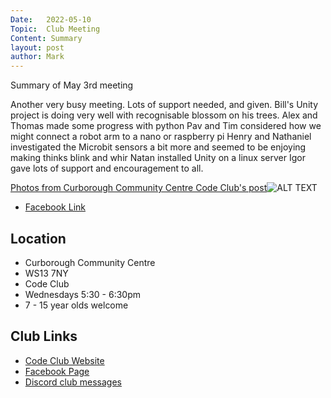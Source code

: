 ```yaml
---
Date:   2022-05-10
Topic:  Club Meeting
Content: Summary
layout: post
author: Mark
---
```

Summary of May 3rd meeting

Another very busy meeting. 
Lots of support needed, and given. 
Bill's Unity project is doing very well with recognisable blossom on his trees. 
Alex and Thomas made some progress with python 
Pav and Tim considered how we might connect a robot arm to a nano or raspberry pi
Henry and Nathaniel investigated the Microbit sensors a bit more and seemed to be enjoying making thinks blink and whir
Natan installed Unity on a linux server
Igor gave lots of support and encouragement to all.

[Photos from Curborough Community Centre Code Club's post](https://www.facebook.com/1481985248595237/posts/4838378876289174/)![ALT TEXT](https://scontent.fbhx6-1.fna.fbcdn.net/v/t39.30808-6/279857782_4838378642955864_7749275923365282789_n.png?_nc_cat=110&ccb=1-7&_nc_sid=5f2048&_nc_ohc=8iiEYrsfhbwAX9yIWft&_nc_ht=scontent.fbhx6-1.fna&edm=AKK4YLsEAAAA&oh=00_AfAqZgj7cn1DbMOBfVnqGWngo0IVZ8m8BNR7KM7WnjfO5w&oe=652B3587)

* [Facebook Link](https://www.facebook.com/1481985248595237/posts/4838378876289174/)

## Location

* Curborough Community Centre
* WS13 7NY
* Code Club
* Wednesdays 5:30 - 6:30pm
* 7 - 15 year olds welcome

## Club Links

* [Code Club Website](https://lichfield-code-club.github.io/)
* [Facebook Page](https://www.facebook.com/LichfieldCoders)
* [Discord club messages](https://discord.gg/szz6xGK)
